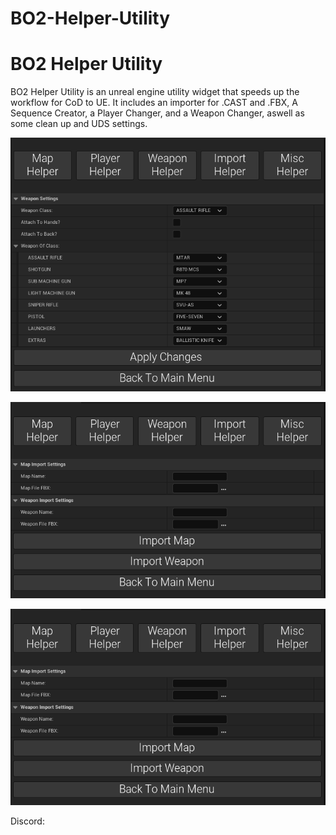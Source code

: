 # BO2-Helper-Utility
<h1> BO2 Helper Utility</h1>
BO2 Helper Utility is an unreal engine utility widget that speeds up the workflow for CoD to UE. It includes an importer for .CAST and .FBX, A Sequence Creator, a Player Changer, and a Weapon Changer, aswell as some clean up and UDS settings.

![img1](https://github.com/tango3383/BO2-Helper-Utility/blob/main/docs/images/img1.png)

![img2](https://github.com/tango3383/BO2-Helper-Utility/blob/main/docs/images/img2.png)

![img3](https://github.com/tango3383/BO2-Helper-Utility/blob/main/docs/images/img2.png)

Discord: 

